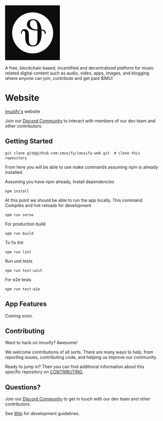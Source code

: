 
![imusify.](./public/apple-touch-icon.png "imusify.")

A free, blockchain based, incentified and decentralized platform for music related digital content such as audio, video, apps, images, and blogging where anyone can join, contribute and get paid $IMU!

# Website
[imusify's](https://imusify.io/) website

Join our [Discord Community](https://discord.gg/WexFb73) to interact with members of our dev team and other contributors.

## Getting Started

```
git clone git@github.com:imusify/imusify-web.git  # clone this repository
```

From here you will be able to use make commands assuming npm is already installed.

Assuming you have npm already, Install dependencies

```
npm install
```

At this point we should be able to run the app locally. This command Compiles and hot-reloads for development

```
npm run serve
```

For production build
```
npm run build
```

To fix lint
```
npm run lint
```

Run unit tests
```
npm run test:unit
```

For e2e tests
```
npm run test:e2e
```

## App Features

Coming soon.

## Contributing

Want to hack on imusify? Awesome!

We welcome contributions of all sorts. There are many ways to help, from reporting issues, contributing code, and helping us improve our community.

Ready to jump in? Then you can find additional information about this specific repository on [CONTRIBUTING](./.github/CONTRIBUTING.md).

## Questions?

Join our [Discord Community](https://discord.gg/WexFb73) to get in touch with our dev team and other contributors.

See [Wiki](https://github.com/imusify/imusify-web/wiki/Development-guidelines) for development guidelines.
